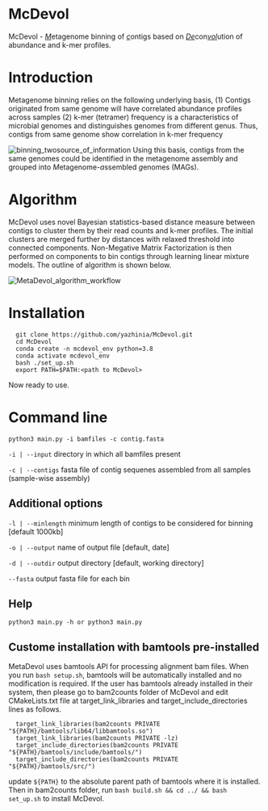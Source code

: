 # McDevol

McDevol - <ins>*M*</ins>etagenome binning of <ins>*c*</ins>ontigs based on <ins>*De*</ins>con<ins>*vol*</ins>ution of abundance and k-mer profiles. 

# Introduction
Metagenome binning relies on the following underlying basis,
(1) Contigs originated from same genome will have correlated abundance profiles across samples
(2) k-mer (tetramer) frequency is a characteristics of microbial genomes and distinguishes genomes from different genus. Thus, contigs from same genome show correlation in k-mer frequency

![binning_twosource_of_information](https://user-images.githubusercontent.com/29796007/227135720-bee8b197-3b8a-4020-9582-4c917a2b9b0a.png)
Using this basis, contigs from the same genomes could be identified in the metagenome assembly and grouped into *M*etagenome-*a*ssembled *g*enomes (MAGs).

# Algorithm
McDevol uses novel Bayesian statistics-based distance measure between contigs to cluster them by their read counts and k-mer profiles. The initial clusters are merged further by distances with relaxed threshold into connected components. Non-Megative Matrix Factorization is then performed on components to bin contigs through learning linear mixture models. The outline of algorithm is shown below.

![MetaDevol_algorithm_workflow](https://user-images.githubusercontent.com/29796007/230059880-d9d4f062-5793-4ff2-963d-7e9193314266.png)

# Installation
      git clone https://github.com/yazhinia/McDevol.git
      cd McDevol
      conda create -n mcdevol_env python=3.8
      conda activate mcdevol_env
      bash ./set_up.sh
      export PATH=$PATH:<path to McDevol>      
Now ready to use.

# Command line
`python3 main.py -i bamfiles -c contig.fasta`

`-i | --input` directory in which all bamfiles present

`-c | --contigs` fasta file of contig sequenes assembled from all samples (sample-wise assembly)

## Additional options

`-l | --minlength` minimum length of contigs to be considered for binning [default 1000kb]

`-o | --output` name of output file [default, date]

`-d | --outdir` output directory [default, working directory]

`--fasta` output fasta file for each bin


## Help
`python3 main.py -h or python3 main.py`


## Custome installation with bamtools pre-installed
MetaDevol uses bamtools API for processing alignment bam files. When you run `bash setup.sh`, bamtools will be automatically installed and no modification is required. If the user has bamtools already installed in their system, then please go to bam2counts folder of McDevol and edit CMakeLists.txt file at target_link_libraries and target_include_directories lines as follows.

      target_link_libraries(bam2counts PRIVATE "${PATH}/bamtools/lib64/libbamtools.so")
      target_link_libraries(bam2counts PRIVATE -lz)
      target_include_directories(bam2counts PRIVATE "${PATH}/bamtools/include/bamtools/")
      target_include_directories(bam2counts PRIVATE "${PATH}/bamtools/src/")
      
update `${PATH}` to the absolute parent path of bamtools where it is installed. Then in bam2counts folder, run `bash build.sh && cd ../ && bash set_up.sh` to install McDevol. 



